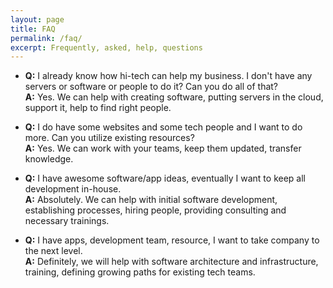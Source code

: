 ```yaml
---
layout: page
title: FAQ
permalink: /faq/
excerpt: Frequently, asked, help, questions
---
```


<ul>
  <li>
    <b>Q:</b> I already know how hi-tech can help my business. I don't have any servers or software or people to do it? Can you do all of that?<br>
    <b>A:</b> Yes. We can help with creating software, putting servers in the cloud, support it, help to find right people.
  </li>
</ul>

<ul>
  <li>
    <b>Q:</b> I do have some websites and some tech people and I want to do more. Can you utilize existing resources?<br>
    <b>A:</b> Yes. We can work with your teams, keep them updated, transfer knowledge.
  </li>
</ul>

<ul>
  <li>
    <b>Q:</b> I have awesome software/app ideas, eventually I want to keep all development in-house.<br>
    <b>A:</b> Absolutely. We can help with initial software development, establishing processes, hiring people, providing consulting and necessary trainings.
  </li>
</ul>

<ul>
  <li>
    <b>Q:</b> I have apps, development team, resource, I want to take company to the next level.<br>
    <b>A:</b> Definitely, we will help with software architecture and infrastructure, training, defining growing paths for existing tech teams.
  </li>
</ul>

